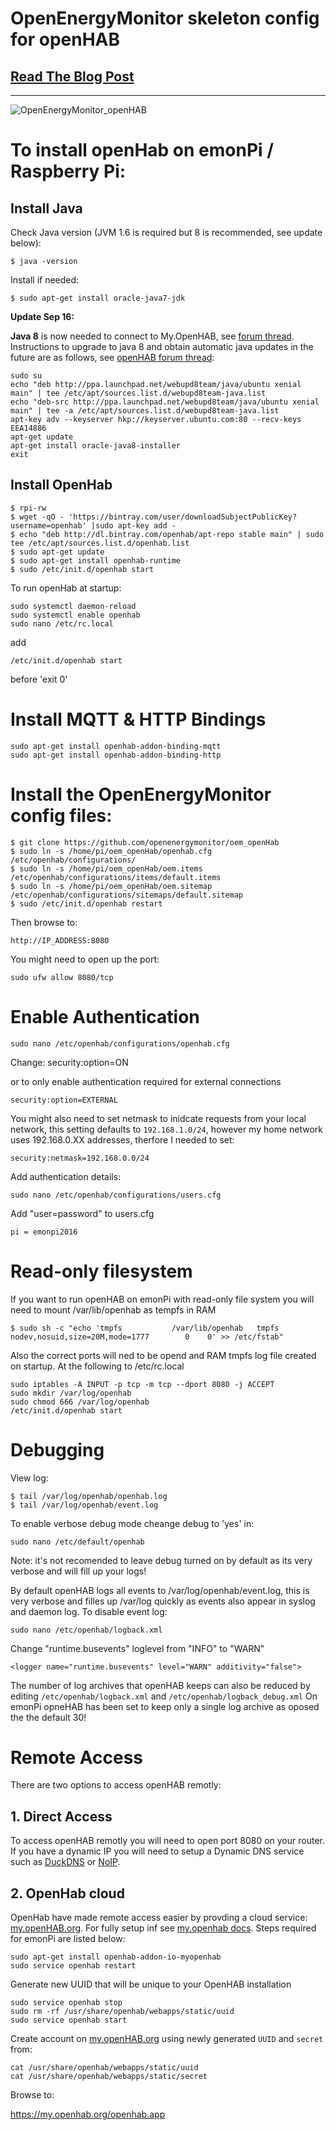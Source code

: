 # OpenEnergyMonitor skeleton config for openHAB

## [Read The Blog Post](https://blog.openenergymonitor.org/2015/12/openenergymonitor-emonpi-and-openhab/)

***

![OpenEnergyMonitor_openHAB](images/web.png)

# To install openHab on emonPi / Raspberry Pi:

## Install Java

Check Java version (JVM 1.6 is required but 8 is recommended, see update below):

	$ java -version
	
Install if needed:

	$ sudo apt-get install oracle-java7-jdk
	
**Update Sep 16:**

**Java 8** is now needed to connect to My.OpenHAB, see [forum thread](https://community.openenergymonitor.org/t/openhab-problems-connecting-through-myopenhab-with-java-8/1232). Instructions to upgrade to java 8 and obtain automatic java updates in the future are as follows, see [openHAB forum thread](https://community.openhab.org/t/my-openhab-org-is-online-ios-app-doesnt-show-sitemap-solution-java-update/12858/13):

```
sudo su
echo "deb http://ppa.launchpad.net/webupd8team/java/ubuntu xenial main" | tee /etc/apt/sources.list.d/webupd8team-java.list
echo "deb-src http://ppa.launchpad.net/webupd8team/java/ubuntu xenial main" | tee -a /etc/apt/sources.list.d/webupd8team-java.list
apt-key adv --keyserver hkp://keyserver.ubuntu.com:80 --recv-keys EEA14886
apt-get update
apt-get install oracle-java8-installer
exit
```

## Install OpenHab
	
	$ rpi-rw
	$ wget -qO - 'https://bintray.com/user/downloadSubjectPublicKey?username=openhab' |sudo apt-key add -
	$ echo "deb http://dl.bintray.com/openhab/apt-repo stable main" | sudo tee /etc/apt/sources.list.d/openhab.list
	$ sudo apt-get update
	$ sudo apt-get install openhab-runtime
	$ sudo /etc/init.d/openhab start

To run openHab at startup:

	sudo systemctl daemon-reload
	sudo systemctl enable openhab
	sudo nano /etc/rc.local
	
add

	/etc/init.d/openhab start

before 'exit 0'

# Install MQTT & HTTP Bindings

	sudo apt-get install openhab-addon-binding-mqtt
	sudo apt-get install openhab-addon-binding-http


# Install the OpenEnergyMonitor config files:

	$ git clone https://github.com/openenergymonitor/oem_openHab
	$ sudo ln -s /home/pi/oem_openHab/openhab.cfg /etc/openhab/configurations/
	$ sudo ln -s /home/pi/oem_openHab/oem.items /etc/openhab/configurations/items/default.items
	$ sudo ln -s /home/pi/oem_openHab/oem.sitemap /etc/openhab/configurations/sitemaps/default.sitemap
	$ sudo /etc/init.d/openhab restart

Then browse to:

	http://IP_ADDRESS:8080

You might need to open up the port:

	sudo ufw allow 8080/tcp

	
# Enable Authentication

	sudo nano /etc/openhab/configurations/openhab.cfg
Change:
	security:option=ON 
	
or to only enable authentication required for external connections 
	
	security:option=EXTERNAL 

You might also need to set netmask to inidcate requests from your local network, this setting defaults to `192.168.1.0/24`, however my home network uses 192.168.0.XX addresses, therfore I needed to set: 

	security:netmask=192.168.0.0/24
	
Add authentication details:

	sudo nano /etc/openhab/configurations/users.cfg
	
Add "user=password" to users.cfg

	pi = emonpi2016
	
# Read-only filesystem

If you want to run openHAB on emonPi with read-only file system you will need to mount /var/lib/openhab as tempfs in RAM
	
	$ sudo sh -c "echo 'tmpfs           /var/lib/openhab   tmpfs   nodev,nosuid,size=20M,mode=1777        0    0' >> /etc/fstab"
	
Also the correct ports will ned to be opend and RAM tmpfs log file created on startup. At the following to /etc/rc.local
	
	sudo iptables -A INPUT -p tcp -m tcp --dport 8080 -j ACCEPT
	sudo mkdir /var/log/openhab
	sudo chmod 666 /var/log/openhab
	/etc/init.d/openhab start
	
# Debugging

View log:

	$ tail /var/log/openhab/openhab.log
	$ tail /var/log/openhab/event.log
		
To enable verbose debug mode cheange debug to 'yes' in:

	sudo nano /etc/default/openhab
	
Note: it's not recomended to leave debug turned on by default as its very verbose and will fill up your logs!

By default openHAB logs all events to  /var/log/openhab/event.log, this is very verbose and filles up /var/log quickly as events also appear in syslog and daemon log. To disable event log:

	sudo nano /etc/openhab/logback.xml

Change "runtime.busevents" loglevel from "INFO" to "WARN"

	<logger name="runtime.busevents" level="WARN" additivity="false">
	
The number of log archives that openHAB keeps can also be reduced by editing `/etc/openhab/logback.xml` and `/etc/openhab/logback_debug.xml` On emonPi opneHAB has been set to keep only a single log archive as oposed the the default 30!
	
# Remote Access

There are two options to access openHAB remotly: 

## 1. Direct Access
To access openHAB remotly you will need to open port 8080 on your router. If you have a dynamic IP you will need to setup a Dynamic DNS service such as [DuckDNS](https://www.duckdns.org/install.jsp) or [NoIP](http://www.noip.com/support/knowledgebase/install-ip-duc-onto-raspberry-pi/).

## 2. OpenHab cloud

OpenHab have made remote access easier by provding a cloud service: [my.openHAB.org](https://my.openhab.org/). For fully setup inf see [my.openhab docs](https://my.openhab.org/docs). Steps required for emonPi are listed below: 

	sudo apt-get install openhab-addon-io-myopenhab
	sudo service openhab restart
	
Generate new UUID that will be unique to your OpenHAB installation

	sudo service openhab stop
	sudo rm -rf /usr/share/openhab/webapps/static/uuid 
	sudo service openhab start
	
Create account on [my.openHAB.org](https://my.openhab.org/) using newly generated `UUID` and `secret` from:

	cat /usr/share/openhab/webapps/static/uuid
	cat /usr/share/openhab/webapps/static/secret

Browse to:

https://my.openhab.org/openhab.app







